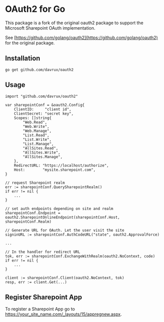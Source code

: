 # OAuth2 for Go

This package is a fork of the original oauth2 package to support the
Microsoft Sharepoint OAuth implementation.

See [https://github.com/golang/oauth2](https://github.com/golang/oauth2) for the original
package.


## Installation

~~~~
go get github.com/davrux/oauth2
~~~~

## Usage

    import "github.com/davrux/oauth2"

    var sharepointConf = &oauth2.Config{
	    ClientID:     "client id",
	    ClientSecret: "secret key",
	    Scopes: []string{
		    "Web.Read",
		    "Web.Write",
		    "Web.Manage",
		    "List.Read",
		    "List.Write",
		    "List.Manage",
		    "AllSites.Read",
		    "AllSites.Write",
		    "AllSites.Manage",
	    },
	    RedirectURL: "https://localhost/authorize",
	    Host:        "mysite.sharepoint.com",
    }

    // request Sharepoint realm
	err := sharepointConf.QuerySharepointRealm()
	if err != nil {
        ...
	}

    // set auth endpoints depending on site and realm
	sharepointConf.Endpoint = oauth2.SharepointOnlineEndpoint(sharepointConf.Host, sharepointConf.Realm)

    // Generate URL for OAuth. Let the user visit the site
	signinURL := sharepointConf.AuthCodeURL("state", oauth2.ApprovalForce)

    ...

    // In the handler for redirect URL
	tok, err := sharepointConf.ExchangeWithRealm(oauth2.NoContext, code)
	if err != nil {
        ...
	}

	client := sharepointConf.Client(oauth2.NoContext, tok)
	resp, err := client.Get(...)


## Register Sharepoint App

To register a Sharepoint App go to
https://your_site_name.com/_layouts/15/appregnew.aspx.
